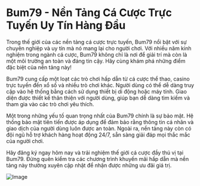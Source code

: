 # Bum79 - Nền Tảng Cá Cược Trực Tuyến Uy Tín Hàng Đầu

Trong thế giới của các nền tảng cá cược trực tuyến, Bum79 nổi bật với sự chuyên nghiệp và uy tín mà nó mang lại cho người chơi. Với nhiều năm kinh nghiệm trong ngành cá cược, Bum79 không chỉ là nơi để giải trí mà còn là một môi trường an toàn và đáng tin cậy. Hãy cùng khám phá những điểm đặc biệt của nền tảng này!

Bum79 cung cấp một loạt các trò chơi hấp dẫn từ cá cược thể thao, casino trực tuyến đến xổ số và nhiều trò chơi khác. Người dùng có thể dễ dàng truy cập vào hệ thống bằng cách sử dụng thiết bị di động hoặc máy tính. Giao diện được thiết kế thân thiện với người dùng, giúp bạn dễ dàng tìm kiếm và tham gia vào các trò chơi yêu thích.

Một trong những yếu tố quan trọng nhất của Bum79 chính là sự bảo mật. Hệ thống bảo mật tiên tiến được áp dụng để đảm bảo rằng thông tin cá nhân và giao dịch của người dùng luôn được an toàn. Ngoài ra, nền tảng này còn có đội ngũ hỗ trợ khách hàng hoạt động 24/7, sẵn sàng giải đáp mọi thắc mắc của người chơi.

Hãy đăng ký ngay hôm nay và trải nghiệm thế giới cá cược đầy thú vị tại Bum79. Đừng quên kiểm tra các chương trình khuyến mãi hấp dẫn mà nền tảng này thường xuyên cập nhật để nhận được những ưu đãi giá trị.

![Image](https://github.com/user-attachments/assets/bd51ea9f-0666-407b-a7a7-98ead6de688c)